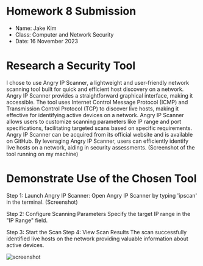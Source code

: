 # **Homework 8 Submission**

- Name: Jake Kim
- Class: Computer and Network Security
- Date: 16 November 2023

# Research a Security Tool
I chose to use Angry IP Scanner, a lightweight and user-friendly network scanning tool built for quick and efficient host discovery on a network. Angry IP Scanner provides a straightforward graphical interface, making it accessible. The tool uses Internet Control Message Protocol (ICMP) and Transmission Control Protocol (TCP) to discover live hosts, making it effective for identifying active devices on a network. Angry IP Scanner allows users to customize scanning parameters like IP range and port specifications, facilitating targeted scans based on specific requirements. Angry IP Scanner can be acquired from its official website and is available on GitHub. By leveraging Angry IP Scanner, users can efficiently identify live hosts on a network, aiding in security assessments. 
(Screenshot of the tool running on my machine)
# Demonstrate Use of the Chosen Tool
Step 1: Launch Angry IP Scanner:
Open Angry IP Scanner by typing 'ipscan' in the terminal.
(Screenshot)

Step 2: Configure Scanning Parameters
Specify the target IP range in the "IP Range" field.

Step 3: Start the Scan
Step 4: View Scan Results
The scan successfully identified live hosts on the network providing valuable information about active devices. 


![screenshot](RCE_Diagram.png)

